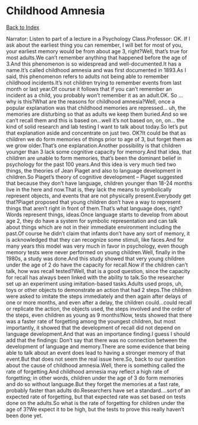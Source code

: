# Childhood Amnesia
[Back to Index](https://github.com/windows10010/tpoExtractor/blog/master/README.md)

Narrator: Listen to part of a lecture in a Psychology Class.Professor: OK. If I ask about the earliest thing you can remember, I will bet for most of you, your earliest memory would be from about age 3, right?Well, that’s true for most adults.We can’t remember anything that happened before the age of 3.And this phenomenon is so widespread and well-documented.It has a name.It’s called childhood amnesia and was first documented in 1893.As I said, this phenomenon refers to adults not being able to remember childhood incidents.It’s not children trying to remember events from last month or last year.Of course it follows that if you can’t remember an incident as a child, you probably won’t remember it as an adult.OK. So … why is this?What are the reasons for childhood amnesia?Well, once a popular explanation was that childhood memories are repressed... uh, the memories are disturbing so that as adults we keep them buried.And so we can’t recall them and this is based on…well it’s not based on, on, on… the kind of solid research and lab testing I want to talk about today.So let’s put that explanation aside and concentrate on just two. OK?It could be that as children we do form memories of things prior to age of 3, but forget them as we grow older.That’s one explanation.Another possibility is that children younger than 3 lack some cognitive capacity for memory.And that idea, that children are unable to form memories, that’s been the dominant belief in psychology for the past 100 years.And this idea is very much tied two things, the theories of Jean Piaget and also to language development in children.So Piaget’s theory of cognitive development – Piaget suggested that because they don’t have language, children younger than 18-24 months live in the here and now.That is, they lack the means to symbolically represent objects, and events that are not physically present.Everybody get that?Piaget proposed that young children don’t have a way to represent things that aren’t right in front of them.That’s what language does, right?Words represent things, ideas.Once language starts to develop from about age 2, they do have a system for symbolic representation and can talk about things which are not in their immediate environment including the past.Of course he didn’t claim that infants don’t have any sort of memory, it is acknowledged that they can recognize some stimuli, like faces.And for many years this model was very much in favor in psychology, even though memory tests were never performed on young children.Well, finally in the 1980s, a study was done.And this study showed that very young children under the age of 2 do have the capacity for recall.Now if the children can’t talk, how was recall tested?Well, that is a good question, since the capacity for recall has always been linked with the ability to talk.So the researcher set up an experiment using imitation-based tasks.Adults used props, uh, toys or other objects to demonstrate an action that had 2 steps.The children were asked to imitate the steps immediately and then again after delays of one or more months, and even after a delay, the children could…could recall or replicate the action, the objects used, the steps involved and the order of the steps, even children as young as 9 months!Now, tests showed that there was a faster rate of forgetting among the youngest children, but most importantly, it showed that the development of recall did not depend on language development.And that was an importance finding.I guess I should add that the findings: Don’t say that there was no connection between the development of language and memory.There are some evidence that being able to talk about an event does lead to having a stronger memory of that event.But that does not seem the real issue here.So, back to our question about the cause of childhood amnesia.Well, there is something called the rate of forgetting.And childhood amnesia may reflect a high rate of forgetting; in other words, children under the age of 3 do form memories and do so without language.But they forget the memories at a fast rate, probably faster than adults do.Researchers have set a standard….sort of an expected rate of forgetting, but that expected rate was set based on tests done on the adults.So what is the rate of forgetting for children under the age of 3?We expect it to be high, but the tests to prove this really haven’t been done yet. 